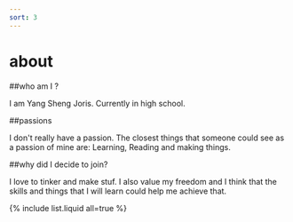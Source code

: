 ```yaml
---
sort: 3
---
```


# about 

##who am I ? 

I am Yang Sheng Joris. Currently in high school. 

##passions

I don't really have a passion. The closest things that someone could see as a passion of mine are: Learning, Reading and making things.

##why did I decide to join? 

I love to tinker and make stuf. I also value my freedom and I think that the skills and things that I will learn could help me achieve that.
 




{% include list.liquid all=true %}
